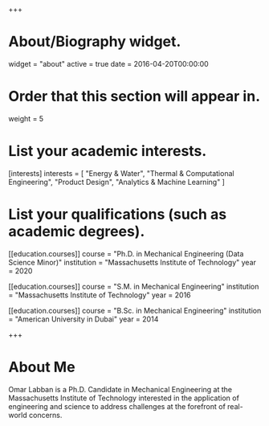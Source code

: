 +++
# About/Biography widget.
widget = "about"
active = true
date = 2016-04-20T00:00:00

# Order that this section will appear in.
weight = 5

# List your academic interests.
[interests]
  interests = [
    "Energy & Water",
    "Thermal & Computational Engineering",
    "Product Design",
    "Analytics & Machine Learning"
  ]

# List your qualifications (such as academic degrees).
[[education.courses]]
  course = "Ph.D. in Mechanical Engineering (Data Science Minor)"
  institution = "Massachusetts Institute of Technology"
  year = 2020

[[education.courses]]
  course = "S.M. in Mechanical Engineering"
  institution = "Massachusetts Institute of Technology"
  year = 2016

[[education.courses]]
  course = "B.Sc. in Mechanical Engineering"
  institution = "American University in Dubai"
  year = 2014
 
+++

# About Me

Omar Labban is a Ph.D. Candidate in Mechanical Engineering at the Massachusetts Institute of Technology interested in the application of engineering and science to address challenges at the forefront of real-world concerns.

